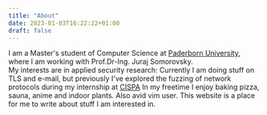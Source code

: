 ```yaml
---
title: "About"
date: 2023-01-03T16:22:22+01:00
draft: false
---
```

I am a Master's student of Computer Science at [Paderborn University](https://uni-paderborn.de), where I am working with Prof.Dr-Ing. Juraj Somorovsky.  
My interests are in applied security research: Currently I am doing stuff on TLS and e-mail, but previously I've explored the fuzzing of network protocols during my internship at [CISPA](https://cispa.de/en)
In my freetime I enjoy baking pizza, sauna, anime and indoor plants. Also avid vim user.
This website is a place for me to write about stuff I am interested in.

<!-- {{< timeline >}}

{{< timelineItem icon="code" header="CISPA" badge="June '23 - today" subheader="Research Intern" >}}
Fault Injection-based fuzzing of network applications under Prof. Dr. Thorsten Holz
{{< /timelineItem >}}


{{< timelineItem icon="graduation-cap" header="Paderborn University Awesome Header" badge="October '19 - May '23" subheader="Student" >}}
Interested in Security research, Bachelor's thesis with Prof. Dr.-Ing. Juraj Somorovsky
{{< /timelineItem >}}

{{< /timeline >}} -->
